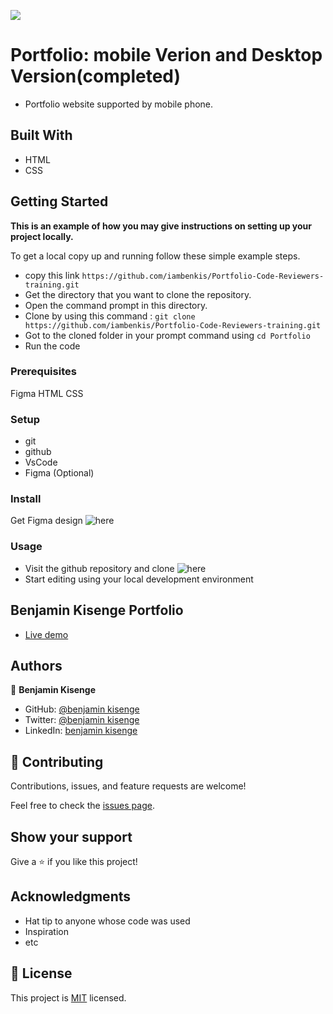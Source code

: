 ![](https://img.shields.io/badge/Microverse-blueviolet)

# Portfolio: mobile Verion and Desktop Version(completed)

* Portfolio website supported by mobile phone.

## Built With

* HTML
* CSS

## Getting Started

**This is an example of how you may give instructions on setting up your project locally.**

To get a local copy up and running follow these simple example steps.

* copy this link ```https://github.com/iambenkis/Portfolio-Code-Reviewers-training.git```
* Get the directory that you want to clone the repository.
* Open the command prompt in this directory.
* Clone by using this command : ```git clone https://github.com/iambenkis/Portfolio-Code-Reviewers-training.git```
* Got to the cloned folder in your prompt command using ```cd Portfolio```
* Run the code

### Prerequisites

Figma HTML CSS

### Setup

* git
* github
* VsCode
* Figma (Optional)

### Install

Get Figma design ![here](https://www.figma.com/files/recent?fuid=1090304969756235788)

### Usage

* Visit the github repository and clone ![here](https://github.com/iambenkis/Portfolio.git)
* Start  editing using your local development environment

## Benjamin Kisenge Portfolio

* [Live demo](https://iambenkis.github.io/Portfolio/)

## Authors

👤  **Benjamin Kisenge**

* GitHub: [@benjamin kisenge](https://github.com/iambenkis)
* Twitter: [@benjamin kisenge](https://twitter.com/iambenkis)
* LinkedIn: [benjamin kisenge](https://www.linkedin.com/in/ben-kisenge/)

## 🤝 Contributing

Contributions, issues, and feature requests are welcome!

Feel free to check the [issues page](../../issues/).

## Show your support

Give a ⭐️ if you like this project!

## Acknowledgments

* Hat tip to anyone whose code was used
* Inspiration
* etc

## 📝 License

This project is [MIT](./MIT.md) licensed.